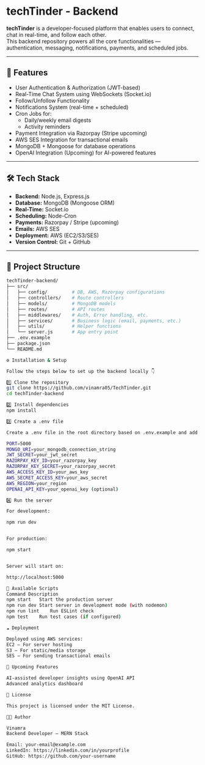 # techTinder - Backend

**techTinder** is a developer-focused platform that enables users to connect, chat in real-time, and follow each other.  
This backend repository powers all the core functionalities — authentication, messaging, notifications, payments, and scheduled jobs.

---

## 🚀 Features

- User Authentication & Authorization (JWT-based)
- Real-Time Chat System using WebSockets (Socket.io)
- Follow/Unfollow Functionality
- Notifications System (real-time + scheduled)
- Cron Jobs for:
  - Daily/weekly email digests  
  - Activity reminders
- Payment Integration via Razorpay (Stripe upcoming)
- AWS SES Integration for transactional emails
- MongoDB + Mongoose for database operations
- OpenAI Integration (Upcoming) for AI-powered features

---

## 🛠️ Tech Stack

- **Backend:** Node.js, Express.js  
- **Database:** MongoDB (Mongoose ORM)  
- **Real-Time:** Socket.io  
- **Scheduling:** Node-Cron  
- **Payments:** Razorpay / Stripe (upcoming)  
- **Emails:** AWS SES  
- **Deployment:** AWS (EC2/S3/SES)  
- **Version Control:** Git + GitHub

---

## 📂 Project Structure

```bash
techTinder-backend/
├── src/
│   ├── config/         # DB, AWS, Razorpay configurations
│   ├── controllers/    # Route controllers
│   ├── models/         # MongoDB models
│   ├── routes/         # API routes
│   ├── middlewares/    # Auth, Error handling, etc.
│   ├── services/       # Business logic (email, payments, etc.)
│   ├── utils/          # Helper functions
│   └── server.js       # App entry point
├── .env.example
├── package.json
└── README.md

⚙️ Installation & Setup

Follow the steps below to set up the backend locally 👇

1️⃣ Clone the repository
git clone https://github.com/vinamra05/TechTinder.git
cd techTinder-backend

2️⃣ Install dependencies
npm install

3️⃣ Create a .env file

Create a .env file in the root directory based on .env.example and add your environment variables:

PORT=5000
MONGO_URI=your_mongodb_connection_string
JWT_SECRET=your_jwt_secret
RAZORPAY_KEY_ID=your_razorpay_key
RAZORPAY_KEY_SECRET=your_razorpay_secret
AWS_ACCESS_KEY_ID=your_aws_key
AWS_SECRET_ACCESS_KEY=your_aws_secret
AWS_REGION=your_region
OPENAI_API_KEY=your_openai_key (optional)

4️⃣ Run the server

For development:

npm run dev


For production:

npm start


Server will start on:

http://localhost:5000

🧰 Available Scripts
Command	Description
npm start	Start the production server
npm run dev	Start server in development mode (with nodemon)
npm run lint	Run ESLint check
npm test	Run test cases (if configured)

☁️ Deployment

Deployed using AWS services:
EC2 – For server hosting
S3 – For static/media storage
SES – For sending transactional emails

🧩 Upcoming Features

AI-assisted developer insights using OpenAI API
Advanced analytics dashboard

📜 License

This project is licensed under the MIT License.

👨‍💻 Author

Vinamra
Backend Developer – MERN Stack

Email: your-email@example.com  
LinkedIn: https://linkedin.com/in/yourprofile  
GitHub: https://github.com/your-username
